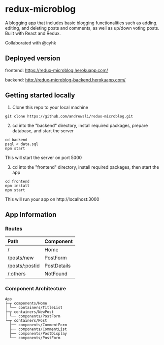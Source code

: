 # redux-microblog

A blogging app that includes basic blogging functionalities such as adding, editing, and deleting posts and comments, as well as up/down voting posts. Built with React and Redux.

Collaborated with @cyhk

## Deployed version

frontend: https://redux-microblog.herokuapp.com/

backend: http://redux-microblog-backend.herokuapp.com/

## Getting started locally

1. Clone this repo to your local machine 
```
git clone https://github.com/andrewsli/redux-microblog.git
```
2. cd into the "backend" directory, install required packages, prepare database, and start the server
```
cd backend
psql < data.sql
npm start
```
  This will start the server on port 5000

3. cd into the "frontend" directory, install required packages, then start the app
```
cd frontend
npm install
npm start
```
  This will run your app on http://localhost:3000 
<!-- 
To run tests (when we actually write them):
```
jest
``` -->

## App Information

### Routes
|Path | Component |
| :--- | :--- |
| / | Home  |
| /posts/new  | PostForm  |
| /posts/:postid  | PostDetails  |
| /:others  | NotFound  |

### Component Architecture
```
App
├─┬ components/Home
│ └── containers/TitleList
├─┬ containers/NewPost
│ └── components/PostForm
└─┬ containers/Post
  ├── components/CommentForm
  ├── components/CommentList
  ├── components/PostDisplay
  └── components/PostForm
```